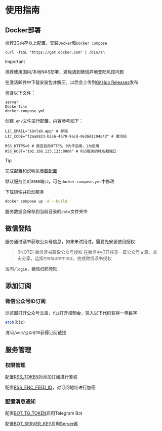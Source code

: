 # 使用指南

## Docker部署

推荐2G内存以上配置，安装`Docker`和`Docker Compose`

```shell
curl -fsSL "https://get.docker.com" | /bin/sh
```

> [!IMPORTANT]
> 推荐使用国内/本地NAS部署，避免遇到微信异地登陆风控问题

在激活邮件中下载安装包并解压，以后会上传到[GitHub Releases](https://github.com/ttttmr/Wechat2RSS/releases)发布

包含以下文件：

```shell
server
Dockerfile
docker-compose.yml
```

创建`.env`文件进行配置，内容参考如下：

```shell
LIC_EMAIL="i@xlab.app" # 邮箱
LIC_CODE="f2aa6823-b2a6-4670-9acd-0e26d1204a43" # 激活码

RSS_HTTPS=0 # 是否启用HTTPS，0为不启用，1为启用
RSS_HOST="192.168.123.123:8080" # RSS服务的域名和端口
```

> [!TIP]
> 完成配置和说明见[参数配置](config)

默认服务监听`8080`端口，可在`docker-compose.yml`中修改

下载镜像并启动服务

```bash
docker compose up -d --build
```

服务数据会保存到当前目录的`data`文件夹中

## 微信登陆

服务通过读书获取公众号信息，如果未试用过，需要先安装使用授权

> [!NOTE] 微信读书获取公众号授权
> 在微信中打开任意一篇公众号文章，点击分享，选择`在微信读书中阅读`，完成微信读书授权

访问`/login`，微信扫码登陆

## 添加订阅

### 微信公众号ID订阅

浏览器打开公众号文章，`f12`打开控制台，输入以下代码获得一串数字

```js
atob(biz)
```

访问`/add/公众号ID`获得订阅链接

## 服务管理

### 权限管理

配置[RSS_TOKEN](./config#rss-token)对添加订阅进行鉴权

配置[RSS_ENC_FEED_ID](./config#rss-enc-feed-id)，对订阅地址进行加密

### 配置消息通知

配置[BOT_TG_TOKEN](./config#bot-tg-token)启用Telegram Bot

配置[BOT_SERVER_KEY](./config#bot-server-key)启用[Server酱](https://sct.ftqq.com/)
